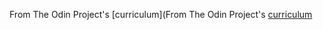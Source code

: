 From The Odin Project's [curriculum](From The Odin Project's [curriculum](http://www.theodinproject.com/web-development-101/html-css)
